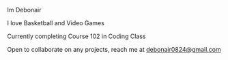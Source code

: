 Im Debonair



I love Basketball and Video Games 




Currently completing Course 102 in Coding Class




Open to collaborate on any projects, reach me at debonair0824@gmail.com
